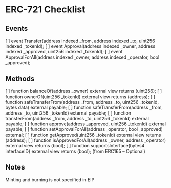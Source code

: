 # ERC-721 Checklist

## Events

[ ] event Transfer(address indexed \_from, address indexed \_to, uint256 indexed \_tokenId);
[ ] event Approval(address indexed \_owner, address indexed \_approved, uint256 indexed \_tokenId);
[ ] event ApprovalForAll(address indexed \_owner, address indexed \_operator, bool \_approved);

## Methods

[ ] function balanceOf(address \_owner) external view returns (uint256);
[ ] function ownerOf(uint256 \_tokenId) external view returns (address);
[ ] function safeTransferFrom(address \_from, address \_to, uint256 \_tokenId, bytes data) external payable;
[ ] function safeTransferFrom(address \_from, address \_to, uint256 \_tokenId) external payable;
[ ] function transferFrom(address \_from, address \_to, uint256 \_tokenId) external payable;
[ ] function approve(address \_approved, uint256 \_tokenId) external payable;
[ ] function setApprovalForAll(address \_operator, bool \_approved) external;
[ ] function getApproved(uint256 \_tokenId) external view returns (address);
[ ] function isApprovedForAll(address \_owner, address \_operator) external view returns (bool);
[ ] function supportsInterface(bytes4 interfaceID) external view returns (bool); (from ERC165 – Optional)

## Notes

Minting and burning is not specified in EIP
